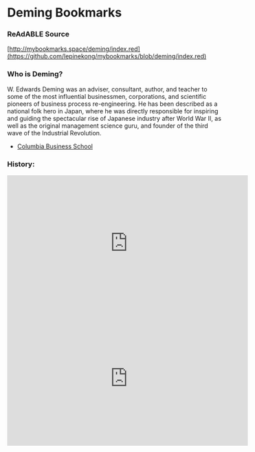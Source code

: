 
# Deming Bookmarks


### ReAdABLE Source

[http://mybookmarks.space/deming/index.red](https://github.com/lepinekong/mybookmarks/blob/deming/index.red)


### Who is Deming?


W. Edwards Deming was an adviser, consultant, author, and teacher to some of the most influential businessmen, corporations, and scientific pioneers of business process re-engineering. He has been described as a national folk hero in Japan, where he was directly responsible for inspiring and guiding the spectacular rise of Japanese industry after World War II, as well as the original management science guru, and founder of the third wave of the Industrial Revolution.

- [Columbia Business School](https://www8.gsb.columbia.edu/deming/about/history)
                        

### History:

<iframe width="560" height="315" src="https://www.youtube.com/embed/GHvnIm9UEoQ" frameborder="0" allow="autoplay; encrypted-media" allowfullscreen></iframe>
<iframe width="560" height="315" src="https://www.youtube.com/embed/6WeTaLRb-Bs" frameborder="0" allow="autoplay; encrypted-media" allowfullscreen></iframe>
